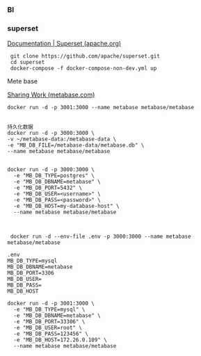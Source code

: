 ### BI



### superset

[Documentation | Superset (apache.org)](https://superset.apache.org/docs/installation/installing-superset-using-docker-compose)

```
 git clone https://github.com/apache/superset.git
 cd superset
 docker-compose -f docker-compose-non-dev.yml up
```







Mete base

[Sharing Work (metabase.com)](https://www.metabase.com/learn/getting-started/sharing-work.html)

```
docker run -d -p 3001:3000 --name metabase metabase/metabase


持久化数据
docker run -d -p 3000:3000 \
-v ~/metabase-data:/metabase-data \
-e "MB_DB_FILE=/metabase-data/metabase.db" \
--name metabase metabase/metabase


docker run -d -p 3000:3000 \
  -e "MB_DB_TYPE=postgres" \
  -e "MB_DB_DBNAME=metabase" \
  -e "MB_DB_PORT=5432" \
  -e "MB_DB_USER=<username>" \
  -e "MB_DB_PASS=<password>" \
  -e "MB_DB_HOST=my-database-host" \
  --name metabase metabase/metabase
  
  
  
 docker run -d --env-file .env -p 3000:3000 --name metabase metabase/metabase
  
.env
MB_DB_TYPE=mysql
MB_DB_DBNAME=metabase
MB_DB_PORT=3306
MB_DB_USER=
MB_DB_PASS=
MB_DB_HOST
  
docker run -d -p 3001:3000 \
  -e "MB_DB_TYPE=mysql" \
  -e "MB_DB_DBNAME=metabase" \
  -e "MB_DB_PORT=33306" \
  -e "MB_DB_USER=root" \
  -e "MB_DB_PASS=123456" \
  -e "MB_DB_HOST=172.26.0.109" \
  --name metabase metabase/metabase
```

